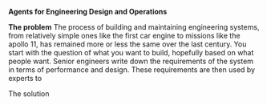 **Agents for Engineering Design and Operations**

**The problem**
The process of building and maintaining engineering systems, from relatively simple ones like the first car engine to missions like the apollo 11, has remained more or less the same over the last century. You start with the question of what you want to build, hopefully based on what people want. Senior engineers write down the requirements of the system in terms of performance and design. These requirements are then used by experts to 

The solution 

